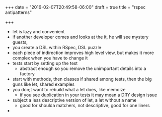 +++
date = "2016-02-07T20:49:58-06:00"
draft = true
title = "rspec antipatterns"

+++

- let is lazy and convenient
- if another developer comes and looks at the it, he will see mystery guests,
- you create a DSL within RSpec, DSL puzzle
- each piece of indirection improves high level view, but makes it more complex when you have to change it
- tests start by setting up the test
  - abstract enough so you remove the unimportant details into a factory
- start with methods, then classes if shared among tests, then the big guns like let, shared examples
- you don;t want to rebuild what a let does, like memoize
  - if you see duplication in your tests it may mean a DRY design issue
- subject a less descriptive version of let, a let without a name
  - good for shoulda matchers, not descriptive, good for one liners
-


